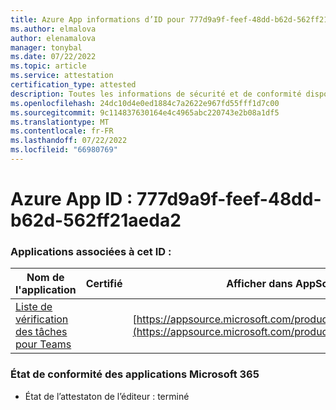 ```yaml
---
title: Azure App informations d’ID pour 777d9a9f-feef-48dd-b62d-562ff21aeda2
ms.author: elmalova
author: elenamalova
manager: tonybal
ms.date: 07/22/2022
ms.topic: article
ms.service: attestation
certification_type: attested
description: Toutes les informations de sécurité et de conformité disponibles pour 777d9a9f-feef-48dd-b62d-562ff21aeda2.
ms.openlocfilehash: 24dc10d4e0ed1884c7a2622e967fd55fff1d7c00
ms.sourcegitcommit: 9c114837630164e4c4965abc220743e2b08a1df5
ms.translationtype: MT
ms.contentlocale: fr-FR
ms.lasthandoff: 07/22/2022
ms.locfileid: "66980769"
---
```

# <a name="azure-app-id-777d9a9f-feef-48dd-b62d-562ff21aeda2"></a>Azure App ID : 777d9a9f-feef-48dd-b62d-562ff21aeda2


### <a name="apps-associated-with-this-id"></a>Applications associées à cet ID :
| **Nom de l'application** | **Certifié** | **Afficher dans AppSource** |
|--------------|---------------|-----------------------|
| [Liste de vérification des tâches pour Teams](../forward/WA200004362.md) |  | [https://appsource.microsoft.com/product/office/WA200004362](https://appsource.microsoft.com/product/office/WA200004362) |

### <a name="microsoft-365-app-compliance-status"></a>État de conformité des applications Microsoft 365
- État de l’attestaton de l’éditeur : terminé
